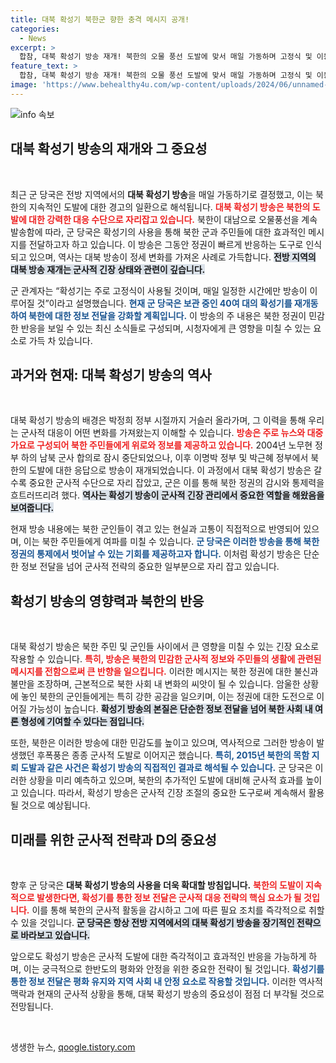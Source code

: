 ```yaml
---
title: 대북 확성기 북한군 향한 충격 메시지 공개!
categories:
  - News
excerpt: >
  합참, 대북 확성기 방송 재개! 북한의 오물 풍선 도발에 맞서 매일 가동하며 고정식 및 이동식 확성기 활용. 최신 북한 소식 담은 ‘자유의 소리’ 방송으로 정권 동요 유도, 도발 지속 시 확성기 수 대폭 증가 가능성. 클릭해 더 많은 소식 확인하세요!
feature_text: >
  합참, 대북 확성기 방송 재개! 북한의 오물 풍선 도발에 맞서 매일 가동하며 고정식 및 이동식 확성기 활용. 최신 북한 소식 담은 ‘자유의 소리’ 방송으로 정권 동요 유도, 도발 지속 시 확성기 수 대폭 증가 가능성. 클릭해 더 많은 소식 확인하세요!
image: 'https://www.behealthy4u.com/wp-content/uploads/2024/06/unnamed-file.png'
---
```


<p><img src="https://www.behealthy4u.com/wp-content/uploads/2024/06/unnamed-file.png" alt="info 속보" /></p>

<h2 data-ke-size="size26">대북 확성기 방송의 재개와 그 중요성</h2>

<p data-ke-size="size16">&nbsp;</p>

<p>최근 군 당국은 전방 지역에서의 <b>대북 확성기 방송</b>을 매일 가동하기로 결정했고, 이는 북한의 지속적인 도발에 대한 경고의 일환으로 해석됩니다. <b><span style="color: #ee2323;">대북 확성기 방송은 북한의 도발에 대한 강력한 대응 수단으로 자리잡고 있습니다.</span></b> 북한이 대남으로 오물풍선을 계속 발송함에 따라, 군 당국은 확성기의 사용을 통해 북한 군과 주민들에 대한 효과적인 메시지를 전달하고자 하고 있습니다. 이 방송은 그동안 정권이 빠르게 반응하는 도구로 인식되고 있으며, 역사는 대북 방송이 정세 변화를 가져온 사례로 가득합니다. <b><span style="background-color: #21538527;">전방 지역의 대북 방송 재개는 군사적 긴장 상태와 관련이 깊습니다.</span></b> </p>

<p>군 관계자는 “확성기는 주로 고정식이 사용될 것이며, 매일 일정한 시간에만 방송이 이루어질 것”이라고 설명했습니다. <b><span style="color: #1a5490;">현재 군 당국은 보관 중인 40여 대의 확성기를 재개동하여 북한에 대한 정보 전달을 강화할 계획입니다.</span></b> 이 방송의 주 내용은 북한 정권이 민감한 반응을 보일 수 있는 최신 소식들로 구성되며, 시청자에게 큰 영향을 미칠 수 있는 요소로 가득 차 있습니다.</p>

<h2 data-ke-size="size26">과거와 현재: 대북 확성기 방송의 역사</h2>

<p data-ke-size="size16">&nbsp;</p>

<p>대북 확성기 방송의 배경은 박정희 정부 시절까지 거슬러 올라가며, 그 이력을 통해 우리는 군사적 대응이 어떤 변화를 가져왔는지 이해할 수 있습니다. <b><span style="color: #ee2323;">방송은 주로 뉴스와 대중가요로 구성되어 북한 주민들에게 위로와 정보를 제공하고 있습니다.</span></b> 2004년 노무현 정부 하의 남북 군사 합의로 잠시 중단되었으나, 이후 이명박 정부 및 박근혜 정부에서 북한의 도발에 대한 응답으로 방송이 재개되었습니다. 이 과정에서 대북 확성기 방송은 갈수록 중요한 군사적 수단으로 자리 잡았고, 군은 이를 통해 북한 정권의 감시와 통제력을 흐트러뜨리려 했다. <b><span style="background-color: #21538527;">역사는 확성기 방송이 군사적 긴장 관리에서 중요한 역할을 해왔음을 보여줍니다.</span></b> </p>

<p>현재 방송 내용에는 북한 군인들이 겪고 있는 현실과 고통이 직접적으로 반영되어 있으며, 이는 북한 주민들에게 여파를 미칠 수 있습니다. <b><span style="color: #1a5490;">군 당국은 이러한 방송을 통해 북한 정권의 통제에서 벗어날 수 있는 기회를 제공하고자 합니다.</span></b> 이처럼 확성기 방송은 단순한 정보 전달을 넘어 군사적 전략의 중요한 일부분으로 자리 잡고 있습니다.</p>

<h2 data-ke-size="size26">확성기 방송의 영향력과 북한의 반응</h2>

<p data-ke-size="size16">&nbsp;</p>

<p>대북 확성기 방송은 북한 주민 및 군인들 사이에서 큰 영향을 미칠 수 있는 긴장 요소로 작용할 수 있습니다. <b><span style="color: #ee2323;">특히, 방송은 북한의 민감한 군사적 정보와 주민들의 생활에 관련된 메시지를 전함으로써 큰 반향을 일으킵니다.</span></b> 이러한 메시지는 북한 정권에 대한 불신과 불만을 조장하며, 근본적으로 북한 사회 내 변화의 씨앗이 될 수 있습니다. 암울한 상황에 놓인 북한의 군인들에게는 특히 강한 공감을 일으키며, 이는 정권에 대한 도전으로 이어질 가능성이 높습니다. <b><span style="background-color: #21538527;">확성기 방송의 본질은 단순한 정보 전달을 넘어 북한 사회 내 여론 형성에 기여할 수 있다는 점입니다.</span></b></p>

<p>또한, 북한은 이러한 방송에 대한 민감도를 높이고 있으며, 역사적으로 그러한 방송이 발생했던 후폭풍은 종종 군사적 도발로 이어지곤 했습니다. <b><span style="color: #1a5490;">특히, 2015년 북한의 목함 지뢰 도발과 같은 사건은 확성기 방송의 직접적인 결과로 해석될 수 있습니다.</span></b> 군 당국은 이러한 상황을 미리 예측하고 있으며, 북한의 추가적인 도발에 대비해 군사적 효과를 높이고 있습니다. 따라서, 확성기 방송은 군사적 긴장 조절의 중요한 도구로써 계속해서 활용될 것으로 예상됩니다.</p>

<h2 data-ke-size="size26">미래를 위한 군사적 전략과 D의 중요성</h2>

<p data-ke-size="size16">&nbsp;</p>

<p>향후 군 당국은 <b>대북 확성기 방송의 사용을 더욱 확대할 방침입니다.</b> <b><span style="color: #ee2323;">북한의 도발이 지속적으로 발생한다면, 확성기를 통한 정보 전달은 군사적 대응 전략의 핵심 요소가 될 것입니다.</span></b> 이를 통해 북한의 군사적 활동을 감시하고 그에 따른 필요 조치를 즉각적으로 취할 수 있을 것입니다. <b><span style="background-color: #21538527;">군 당국은 항상 전방 지역에서의 대북 확성기 방송을 장기적인 전략으로 바라보고 있습니다.</span></b> </p>

<p>앞으로도 확성기 방송은 군사적 도발에 대한 즉각적이고 효과적인 반응을 가능하게 하며, 이는 궁극적으로 한반도의 평화와 안정을 위한 중요한 전략이 될 것입니다. <b><span style="color: #1a5490;">확성기를 통한 정보 전달은 평화 유지와 지역 사회 내 안정 요소로 작용할 것입니다.</span></b> 이러한 역사적 맥락과 현재의 군사적 상황을 통해, 대북 확성기 방송의 중요성이 점점 더 부각될 것으로 전망됩니다.</p>

<p data-ke-size="size16">&nbsp;</p>
생생한 뉴스, <a href="https://qoogle.tistory.com" rel="dofollow">qoogle.tistory.com</a>


